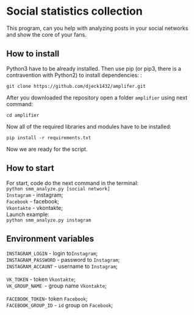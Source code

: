 # Social statistics collection
This program, can you help with analyzing posts in your social networks and show the core of your fans.


## How to install

Python3 have to be already installed. Then use pip (or pip3, there is a contravention with Python2) to install dependencies: :<br>

``` git clone https://github.com/djeck1432/amplifer.git ```

After you downloaded the repository open a folder ```amplifier``` using next command: <br>

```cd amplifier```

Now all of the required libraries and modules have to be installed:<br>

```pip install -r requirements.txt ```<br>

Now we are ready for the script.

## How to start 
For start, code do the next command in the terminal:<br>
```python smm_analyze.py [social network]```<br>
```Instagram``` - instagram;<br>
```Facebook``` - facebook; <br>
```Vkontakte``` - vkontakte;<br>
Launch example:<br>
```python smm_analyze.py instagram```<br>


## Environment variables 

```INSTAGRAM_LOGIN``` - login to```Instagram```;<br>
```INSTAGRAM_PASSWORD``` - password to ```Instagram```;<br>
```INSTAGRAM_ACCAUNT``` - username to  ```Instagram```;<br>
<br>
```VK_TOKEN``` - token ```Vkontakte```;<br>
```VK_GROUP_NAME ```- group name ```Vkontakte```;<br>
<br>
```FACEBOOK_TOKEN```- token ```Facebook```;<br>
```FACEBOOK_GROUP_ID``` - ```id``` group on  ```Facebook```;
